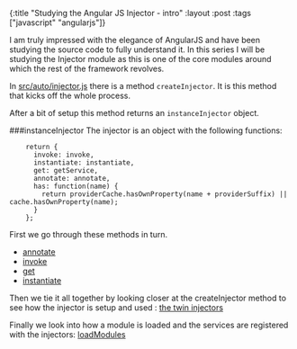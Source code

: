 {:title "Studying the Angular JS Injector - intro"
 :layout :post
 :tags  ["javascript" "angularjs"]}

I am truly impressed with the elegance of AngularJS and have been studying the source code to fully understand it. In this series I will be studying the Injector module as this is one of the core modules around which the rest of the framework revolves.

In [src/auto/injector.js](https://github.com/angular/angular.js/blob/481508d0e7ae9e4984ea380b9a43e589551c7a5b/src/auto/injector.js) there is a method `createInjector`. It is this method that kicks off the whole process.

After a bit of setup this method returns an `instanceInjector` object.

###instanceInjector
The injector is an object with the following functions:

```language-javascript
	return {
      invoke: invoke,
      instantiate: instantiate,
      get: getService,
      annotate: annotate,
      has: function(name) {
        return providerCache.hasOwnProperty(name + providerSuffix) || cache.hasOwnProperty(name);
      }
    };
```

First we go through these methods in turn.

* [annotate](http://taoofcode.net/studying-the-angular-injector-annotate)
* [invoke](http://taoofcode.net/studying-the-angular-injector-invoke)
* [get](http://taoofcode.net/studying-the-angular-injector-getservice)
* [instantiate](http://taoofcode.net/studying-the-angular-js-injector-instantiate)

Then we tie it all together by looking closer at the createInjector method to see how the injector is setup and used : [the twin injectors](studying-the-angular-injector-the-twin-injectors)

Finally we look into how a module is loaded and the services are registered with the injectors: [loadModules](http://taoofcode.net/studying-the-angular-injector-loading-modules)

